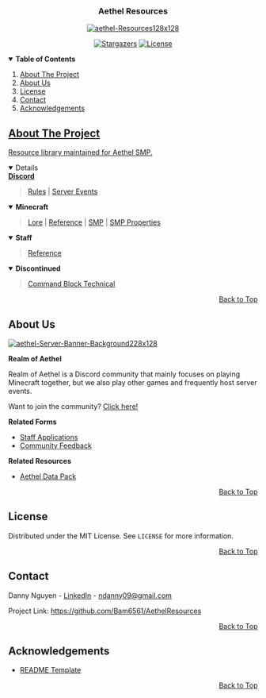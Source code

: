 <a name="top"></a>

<!-- LOGO -->
<div align="center">
  <h3>Aethel Resources</h3>
  <a href="https://github.com/Bam6561/AethelResources">
    <img src="https://i.ibb.co/Pwb1d6C/aethel-Resources128x128.png" alt="aethel-Resources128x128">
  </a>
  
  [![Stargazers][stars-shield]][stars-url] [![License][license-shield]][license-url]
</div>

<!-- TABLE OF CONTENTS -->
<details open> 
  <summary><b> Table of Contents </b></summary>
  <ol>
    <li><a href="#about-the-project"> About The Project </a></li>
    <li><a href="#about-us"> About Us </a></li>
    <li><a href="#license"> License </a></li>
    <li><a href="#contact"> Contact <a/></li>
    <li><a href="#acknowledgements"> Acknowledgements </li>
</details>

<!-- ABOUT THE PROJECT -->
## About The Project
Resource library maintained for Aethel SMP. 

<details open>
  <summary><b> Discord </b></summary>
  
  > [Rules](https://github.com/Bam6561/AethelResources/blob/main/Documents/Discord/aethel_discord_rules.pdf) | [Server Events](https://github.com/Bam6561/AethelResources/blob/main/Documents/Discord/aethel_discord_server_events.pdf)
</details>

<details open>
  <summary><b> Minecraft </b></summary>
  
  > [Lore](https://github.com/Bam6561/AethelResources/blob/main/Documents/Minecraft/aethel_smp_lore.pdf) | [Reference](https://github.com/Bam6561/AethelResources/blob/main/Documents/Minecraft/aethel_smp_reference.pdf) | [SMP](https://github.com/Bam6561/AethelResources/blob/main/Documents/Minecraft/aethel_smp.pdf) | [SMP Properties](https://github.com/Bam6561/AethelResources/blob/main/Documents/Minecraft/aethel_smp_properties.pdf) 
</details>

<details open>
  <summary><b> Staff </b></summary>
  
  > [Reference](https://github.com/Bam6561/AethelResources/blob/main/Documents/Staff/aethel_staff_reference.pdf)
</details>

<details open>
  <summary><b> Discontinued </b></summary>
  
  > [Command Block Technical](https://github.com/Bam6561/AethelResources/blob/main/Documents/Discontinued/aethel_minecraft_command_block_technical.pdf)
</details>

<p align="right"><a href="#top">Back to Top</a></p>

<!-- ABOUT US -->
## About Us
<a href="https://discord.gg/FzeC4aC6Tg">
  <img src="https://i.ibb.co/HtpW9g1/aethel-Server-Banner-Background228x128.jpg" alt="aethel-Server-Banner-Background228x128">
</a>

**Realm of Aethel**

Realm of Aethel is a Discord community that mainly focuses on playing Minecraft together, but we also play other games and frequently host server events.

Want to join the community? [Click here!](https://discord.gg/FzeC4aC6Tg)

**Related Forms**
* [Staff Applications](https://forms.gle/bTF5CqPtEsrutmXD6)
* [Community Feedback](https://forms.gle/s3iRyqfKTv6vi4Hq7)

**Related Resources** 
* [Aethel Data Pack](https://github.com/Bam6561/AethelDataPack)

<p align="right"><a href="#top">Back to Top</a></p>

<!-- LICENSE -->
## License
Distributed under the MIT License. See `LICENSE` for more information.

<p align="right"><a href="#top">Back to Top</a></p>

<!-- CONTACT -->
## Contact
Danny Nguyen - [LinkedIn](https://www.linkedin.com/in/ndanny09/) - ndanny09@gmail.com

Project Link: https://github.com/Bam6561/AethelResources

<p align="right"><a href="#top">Back to Top</a></p>

<!-- ACKNOWLEDGEMENTS -->
## Acknowledgements
* [README Template](https://github.com/othneildrew/Best-README-Template#prerequisites)

<p align="right"><a href="#top">Back to Top</a></p>

<!-- SHIELDS -->
[stars-shield]: https://img.shields.io/github/stars/Bam6561/AethelResources
[stars-url]: https://github.com/Bam6561/AethelResources/stargazers
[license-shield]: https://img.shields.io/github/license/Bam6561/AethelResources
[license-url]: https://github.com/Bam6561/AethelResources/blob/main/LICENSE
